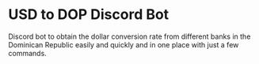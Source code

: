 # USD to DOP Discord Bot

Discord bot to obtain the dollar conversion rate from different banks in the Dominican Republic easily and quickly and in one place with just a few commands.
